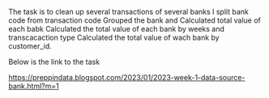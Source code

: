 The task is to clean up several transactions of several banks
I split bank code from transaction code
Grouped the bank and Calculated total value of each babk
Calculated the total value of each bank by weeks and transcacaction type
Calculated the total value of wach bank by customer_id. 

Below is the link to the task

https://preppindata.blogspot.com/2023/01/2023-week-1-data-source-bank.html?m=1
